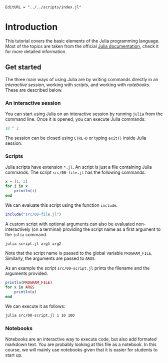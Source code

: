 ```@meta
EditURL = "../../scripts/index.jl"
```

# Introduction

This tutorial covers the basic elements of the Julia programming language. Most of the
topics are taken from the official [Julia documentation](https://docs.julialang.org),
check it for more detailed information.

## Get started

The three main ways of using Julia are by writing commands directly in an *interactive
session*, working with *scripts*, and working with *notebooks*. These are described
below.

### An interactive session

You can start using Julia on an interactive session by running `julia` from the command
line. Once it is opened, you can execute Julia commands:

```julia
10 ^ 2
```

The session can be closed using `CTRL-D` or typing `exit()` inside Julia session.

### Scripts

Julia scripts have extension `*.jl`. An script is just a file containing Julia commands.
The script `src/00-file.jl` has the following commands:

```julia
x = [1, 3]
for i in x
    println(i)
end
```

We can evaluate this script using the function `include`.

```julia
include("src/00-file.jl")
```

A custom script with optional arguments can also be evaluated non-interactively (on a
terminal) providing the script name as a first argument to the `julia` command.

```bash
julia script.jl arg1 arg2
```

Note that the script name is passed to the global variable `PROGRAM_FILE`. Similarly,
the arguments are passed to `ARGS`.

As an example the script `src/00-script.jl` prints the filename and the arguments
provided.

```julia
println(PROGRAM_FILE)
for x in ARGS
    println(x)
end
```

We can execute it as follows:

```bash
julia src/00-script.jl 1 10 100
```

### Notebooks

Notebooks are an interactive way to execute code, but also add formated markdown text.
You are probably looking at this file as a notebook. In this course, we will mainly use
notebooks given that it is easier for students to start up.

